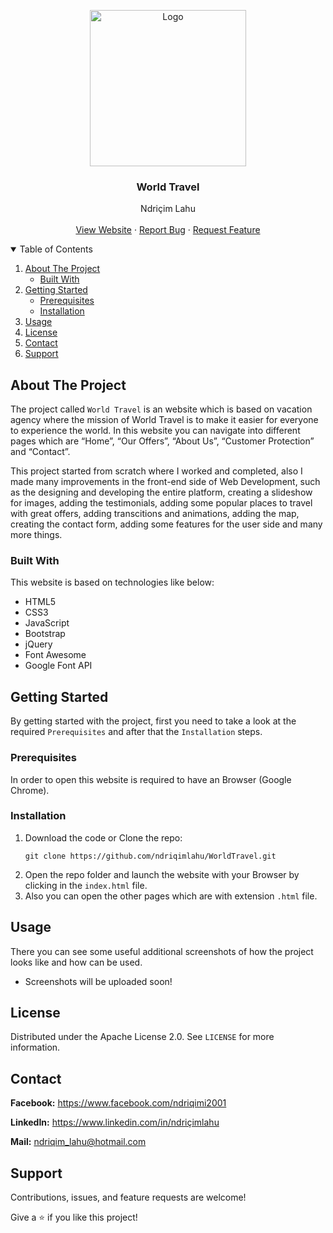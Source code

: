 <!-- PROJECT LOGO -->
<p align="center">
  <img src="https://github.com/ndriqimlahu/NdriqimLahuPortfolio/blob/main/assets/img/portfolio/WorldTravel.png" alt="Logo" width="250" height="250">
  <h3 align="center">World Travel</h3>
  <p align="center">
    Ndriçim Lahu
    <br>
    <br>
    <a href="https://ndriqimlahu.github.io/WorldTravel/">View Website</a>
    ·
    <a href="https://github.com/ndriqimlahu/WorldTravel/issues">Report Bug</a>
    ·
    <a href="https://github.com/ndriqimlahu/WorldTravel/issues">Request Feature</a>
  </p>
</p>


<!-- TABLE OF CONTENTS -->
<details open="open">
  <summary>Table of Contents</summary>
  <ol>
    <li>
      <a href="#about-the-project">About The Project</a>
      <ul>
        <li><a href="#built-with">Built With</a></li>
      </ul>
    </li>
    <li>
      <a href="#getting-started">Getting Started</a>
      <ul>
        <li><a href="#prerequisites">Prerequisites</a></li>
        <li><a href="#installation">Installation</a></li>
      </ul>
    </li>
    <li><a href="#usage">Usage</a></li>
    <li><a href="#license">License</a></li>
    <li><a href="#contact">Contact</a></li>
    <li><a href="#support">Support</a></li>
  </ol>
</details>


<!-- ABOUT THE PROJECT -->
## About The Project

The project called `World Travel` is an website which is based on vacation agency where the mission of World Travel is to make it easier for everyone to experience the world. In this website you can navigate into different pages which are “Home”, “Our Offers”, “About Us”, “Customer Protection” and “Contact”.

This project started from scratch where I worked and completed, also I made many improvements in the front-end side of Web Development, such as the designing and developing the entire platform, creating a slideshow for images, adding the testimonials, adding some popular places to travel with great offers, adding transcitions and animations, adding the map, creating the contact form, adding some features for the user side and many more things.


### Built With

This website is based on technologies like below:

* HTML5
* CSS3
* JavaScript
* Bootstrap
* jQuery
* Font Awesome
* Google Font API


<!-- GETTING STARTED -->
## Getting Started

By getting started with the project, first you need to take a look at the required `Prerequisites` and after that the `Installation` steps.


### Prerequisites

In order to open this website is required to have an Browser (Google Chrome).


### Installation

1. Download the code or Clone the repo:
   ```terminal
   git clone https://github.com/ndriqimlahu/WorldTravel.git
   ```
2. Open the repo folder and launch the website with your Browser by clicking in the `index.html` file.
3. Also you can open the other pages which are with extension `.html` file.


<!-- USAGE -->
## Usage

There you can see some useful additional screenshots of how the project looks like and how can be used.

* Screenshots will be uploaded soon!


<!-- LICENSE -->
## License

Distributed under the Apache License 2.0. See `LICENSE` for more information.


<!-- CONTACT -->
## Contact

**Facebook:** https://www.facebook.com/ndriqimi2001

**LinkedIn:** https://www.linkedin.com/in/ndriçimlahu

**Mail:** ndriqim_lahu@hotmail.com


<!-- SUPPORT -->
## Support

Contributions, issues, and feature requests are welcome!

Give a ⭐️ if you like this project!
